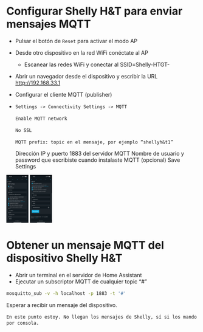 # Configurar Shelly H&T para enviar mensajes MQTT

- Pulsar el botón de `Reset` para activar el modo AP
- Desde otro dispositivo en la red WiFi conéctate al AP
    - Escanear las redes WiFi y conectar al SSID=Shelly-HTGT-<dir MAC>
- Abrir un navegador desde el dispositivo y escribir la URL http://192.168.33.1
- Configurar el cliente MQTT (publisher)
- `Settings -> Connectivity Settings -> MQTT`
    
    `Enable MQTT network`

    `No SSL`

    `MQTT prefix: topic en el mensaje, por ejemplo “shellyh&t1”`
    
    Dirección IP y puerto 1883 del servidor MQTT
    Nombre de usuario y password que escribiste cuando instalaste MQTT (opcional)
    Save Settings

<img src="image-19.png" width="58"/>
<img src="image-20.png" width="58"/>

# Obtener un mensaje MQTT del dispositivo Shelly H&T

- Abrir un terminal en el servidor de Home Assistant
- Ejecutar un subscriptor MQTT de cualquier topic “#”

```bash
mosquitto_sub -v -h localhost -p 1883 -t '#'
```

Esperar a recibir un mensaje del dispositivo.

```{warning}
En este punto estoy. No llegan los mensajes de Shelly, sí si los mando por consola.
```
